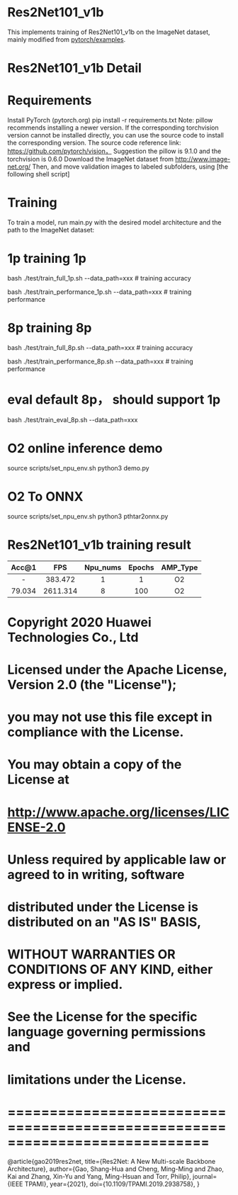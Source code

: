 # Res2Net101_v1b

This implements training of Res2Net101_v1b on the ImageNet dataset, mainly modified from [pytorch/examples](https://github.com/pytorch/examples/tree/master/imagenet).

# Res2Net101_v1b Detail

# Requirements

Install PyTorch (pytorch.org)
pip install -r requirements.txt
Note: pillow recommends installing a newer version. If the corresponding torchvision version cannot be installed directly, you can use the source code to install the corresponding version. The source code reference link: https://github.com/pytorch/vision，
Suggestion the pillow is 9.1.0 and the torchvision is 0.6.0
Download the ImageNet dataset from http://www.image-net.org/
Then, and move validation images to labeled subfolders, using [the following shell script]

# Training

To train a model, run main.py with the desired model architecture and the path to the ImageNet dataset:

# 1p training 1p
bash ./test/train_full_1p.sh  --data_path=xxx          # training accuracy

bash ./test/train_performance_1p.sh  --data_path=xxx   # training performance

# 8p training 8p
bash ./test/train_full_8p.sh  --data_path=xxx          # training accuracy

bash ./test/train_performance_8p.sh  --data_path=xxx   # training performance

# eval default 8p， should support 1p
bash ./test/train_eval_8p.sh  --data_path=xxx

# O2 online inference demo
source scripts/set_npu_env.sh
python3 demo.py

# O2 To ONNX
source scripts/set_npu_env.sh
python3 pthtar2onnx.py

# Res2Net101_v1b training result

| Acc@1    | FPS       | Npu_nums | Epochs   | AMP_Type |
| :------: | :------:  | :------: | :------: | :------: |
| -        | 383.472   | 1        | 1        | O2       |
| 79.034   | 2611.314  | 8        | 100      | O2       |


# Copyright 2020 Huawei Technologies Co., Ltd
#
# Licensed under the Apache License, Version 2.0 (the "License");
# you may not use this file except in compliance with the License.
# You may obtain a copy of the License at
#
# http://www.apache.org/licenses/LICENSE-2.0
#
# Unless required by applicable law or agreed to in writing, software
# distributed under the License is distributed on an "AS IS" BASIS,
# WITHOUT WARRANTIES OR CONDITIONS OF ANY KIND, either express or implied.
# See the License for the specific language governing permissions and
# limitations under the License.
# ============================================================================

@article{gao2019res2net,
  title={Res2Net: A New Multi-scale Backbone Architecture},
  author={Gao, Shang-Hua and Cheng, Ming-Ming and Zhao, Kai and Zhang, Xin-Yu and Yang, Ming-Hsuan and Torr, Philip},
  journal={IEEE TPAMI},
  year={2021},
  doi={10.1109/TPAMI.2019.2938758}, 
}